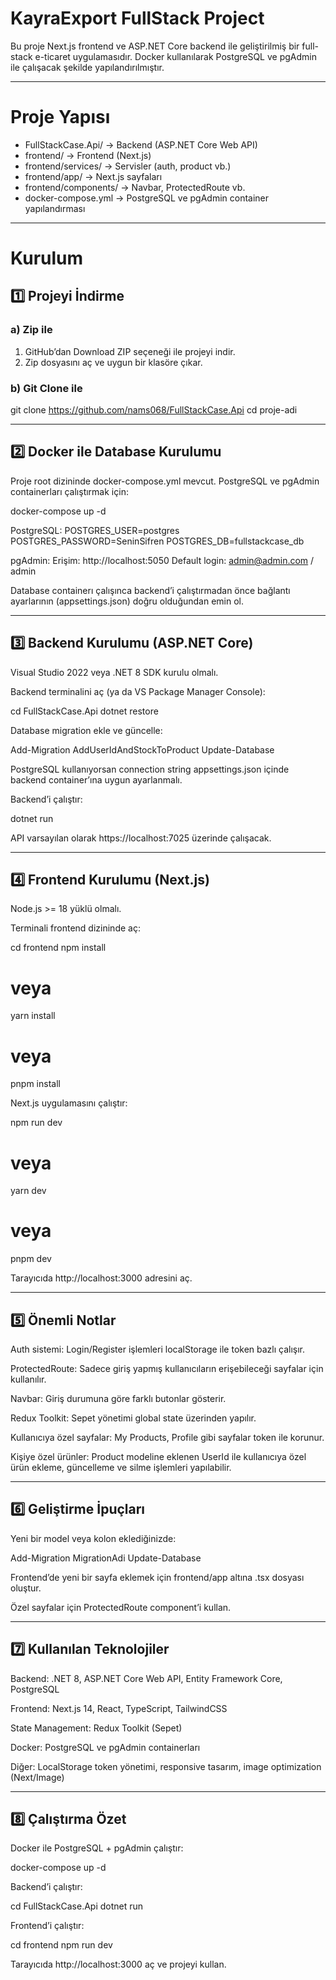 # KayraExport FullStack Project

Bu proje Next.js frontend ve ASP.NET Core backend ile geliştirilmiş bir full-stack e-ticaret uygulamasıdır.
Docker kullanılarak PostgreSQL ve pgAdmin ile çalışacak şekilde yapılandırılmıştır.

---

# Proje Yapısı

- FullStackCase.Api/ → Backend (ASP.NET Core Web API)
- frontend/ → Frontend (Next.js)
- frontend/services/ → Servisler (auth, product vb.)
- frontend/app/ → Next.js sayfaları
- frontend/components/ → Navbar, ProtectedRoute vb.
- docker-compose.yml → PostgreSQL ve pgAdmin container yapılandırması

---

# Kurulum

## 1️⃣ Projeyi İndirme

### a) Zip ile
1. GitHub’dan Download ZIP seçeneği ile projeyi indir.
2. Zip dosyasını aç ve uygun bir klasöre çıkar.

### b) Git Clone ile
git clone https://github.com/nams068/FullStackCase.Api
cd proje-adi

---

## 2️⃣ Docker ile Database Kurulumu

Proje root dizininde docker-compose.yml mevcut. PostgreSQL ve pgAdmin containerları çalıştırmak için:

docker-compose up -d

PostgreSQL:
POSTGRES_USER=postgres
POSTGRES_PASSWORD=SeninSifren
POSTGRES_DB=fullstackcase_db

pgAdmin:
Erişim: http://localhost:5050
Default login: admin@admin.com / admin

Database containerı çalışınca backend’i çalıştırmadan önce bağlantı ayarlarının (appsettings.json) doğru olduğundan emin ol.

---

## 3️⃣ Backend Kurulumu (ASP.NET Core)

Visual Studio 2022 veya .NET 8 SDK kurulu olmalı.

Backend terminalini aç (ya da VS Package Manager Console):

cd FullStackCase.Api
dotnet restore

Database migration ekle ve güncelle:

Add-Migration AddUserIdAndStockToProduct
Update-Database

PostgreSQL kullanıyorsan connection string appsettings.json içinde backend container’ına uygun ayarlanmalı.

Backend’i çalıştır:

dotnet run

API varsayılan olarak https://localhost:7025 üzerinde çalışacak.

---

## 4️⃣ Frontend Kurulumu (Next.js)

Node.js >= 18 yüklü olmalı.

Terminali frontend dizininde aç:

cd frontend
npm install
# veya
yarn install
# veya
pnpm install

Next.js uygulamasını çalıştır:

npm run dev
# veya
yarn dev
# veya
pnpm dev

Tarayıcıda http://localhost:3000 adresini aç.

---

## 5️⃣ Önemli Notlar

Auth sistemi: Login/Register işlemleri localStorage ile token bazlı çalışır.

ProtectedRoute: Sadece giriş yapmış kullanıcıların erişebileceği sayfalar için kullanılır.

Navbar: Giriş durumuna göre farklı butonlar gösterir.

Redux Toolkit: Sepet yönetimi global state üzerinden yapılır.

Kullanıcıya özel sayfalar: My Products, Profile gibi sayfalar token ile korunur.

Kişiye özel ürünler: Product modeline eklenen UserId ile kullanıcıya özel ürün ekleme, güncelleme ve silme işlemleri yapılabilir.

---

## 6️⃣ Geliştirme İpuçları

Yeni bir model veya kolon eklediğinizde:

Add-Migration MigrationAdi
Update-Database

Frontend’de yeni bir sayfa eklemek için frontend/app altına .tsx dosyası oluştur.

Özel sayfalar için ProtectedRoute component’i kullan.

---

## 7️⃣ Kullanılan Teknolojiler

Backend: .NET 8, ASP.NET Core Web API, Entity Framework Core, PostgreSQL

Frontend: Next.js 14, React, TypeScript, TailwindCSS

State Management: Redux Toolkit (Sepet)

Docker: PostgreSQL ve pgAdmin containerları

Diğer: LocalStorage token yönetimi, responsive tasarım, image optimization (Next/Image)

---

## 8️⃣ Çalıştırma Özet

Docker ile PostgreSQL + pgAdmin çalıştır:

docker-compose up -d

Backend’i çalıştır:

cd FullStackCase.Api
dotnet run

Frontend’i çalıştır:

cd frontend
npm run dev

Tarayıcıda http://localhost:3000 aç ve projeyi kullan.
